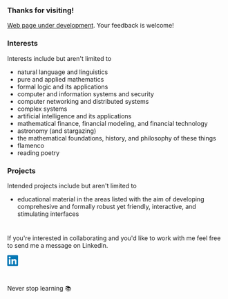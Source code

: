 ### Thanks for visiting!
<a href="https://davefriedman01.github.io">Web page under development</a>. Your feedback is welcome!

### Interests
Interests include but aren't limited to
* natural language and linguistics
* pure and applied mathematics
* formal logic and its applications
* computer and information systems and security
* computer networking and distributed systems
* complex systems
* artificial intelligence and its applications
* mathematical finance, financial modeling, and financial technology
* astronomy (and stargazing)
* the mathematical foundations, history, and philosophy of these things
* flamenco
* reading poetry

### Projects
Intended projects include but aren't limited to
* educational material in the areas listed with the aim of developing comprehesive and formally robust yet friendly, interactive, and stimulating interfaces

#

If you're interested in collaborating and you'd like to work with me feel free to send me a message on LinkedIn.

<a href="https://www.linkedin.com/in/heracliteanflux/">
  <img alt="Dave Friedman | LinkedIn" width="25px" src="assets/linkedin.svg"/>
</a>

#

Never stop learning :books:
